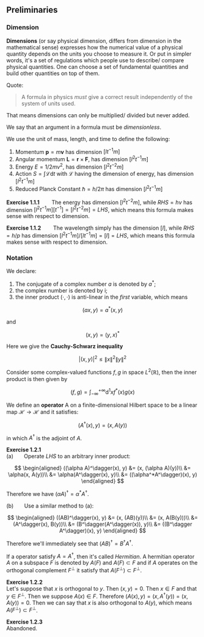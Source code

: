## Preliminaries
### Dimension

**Dimensions** (or say physical dimension, differs from dimension in the mathematical sense) expresses how the numerical value of a physical quantity depends on the units you choose to measure it. Or put in simpler words, it's a set of regulations which people use to describe/ compare physical quantities. One can choose a set of fundamental quantities and build other quantities on top of them. 

Quote:
>A formula in physics *must* give a correct result independently of the system of units used.

That means dimensions can only be multiplied/ divided but never added.

We say that an argument in a formula must be *dimensionless*. 

We use the unit of mass, length, and time to define the following:
1. Momentum $\mathbf{p} = m\mathbf{v}$  has dimension $[lt^{-1}m]$
2. Angular momentum $\mathbf{L} = \mathbf{r}\times\mathbf{F}$, has dimension $[l^2t^{-1}m]$
3. Energy $E = 1/2mv^2$, has dimension $[l^2t^{-2}m]$
4. Action $S = \int \mathcal{L}\mathrm{d}t$ with $\mathcal{L}$ having the dimension of energy, has dimension $[l^2t^{-1}m]$
5. Reduced Planck Constant $\hbar = h/2\pi$ has dimension $[l^2t^{-1}m]$

**Exercise 1.1.1**
&emsp;&emsp;The energy has dimension $[l^2t^{-2}m]$, while $RHS = h\nu$ has dimension $[l^2t^{-1}m][t^{-1}] = [l^2t^{-2}m] = LHS$, which means this formula makes sense with respect to dimension.

**Exercise 1.1.2**
&emsp;&emsp;The wavelength simply has the dimension $[l]$, while $RHS = h/p$ has dimension $[l^2t^{-1}m]/[lt^{-1}m] = [l] = LHS$, which means this formula makes sense with respect to dimension.

### Notation
We declare:
1. The conjugate of a complex number $a$ is denoted by $a^*$;
2. the complex number is denoted by $\mathrm{i}$;
3. the inner product $(\cdot, \cdot)$ is anti-linear in the *first* variable, which means

$$
(ax, y) = a^*(x, y)
$$

and 

$$
(x, y) = (y, x)^*
$$

Here we give the **Cauchy-Schwarz inequality**

$$
|(x, y)|^2 \le \left \| x \right \|^2 \left \| y \right \|^2 
$$

Consider some complex-valued functions $f, g$ in space $L^2(\mathbb{R})$, then the inner product is then given by 

$$
(f, g) = \int^{+\infty}_{-\infty}\mathrm{d}^1 x f^*(x)g(x)
$$

We define an **operator** A on a finite-dimensional Hilbert space to be a linear map $\mathcal{H} \rightarrow \mathcal{H}$ and it satisfies:

$$
(A^\dagger(x), y) = (x, A(y))
$$

in which $A^\dagger$ is the adjoint of $A$. 

**Exercise 1.2.1**
<br>
(a)&emsp;&emsp;Operate $LHS$ to an arbitrary inner product:

$$
    \begin{aligned}
        ((\alpha A)^\dagger(x), y) 
            &= (x, (\alpha A)(y))\\
            &= \alpha(x, A(y))\\
            &= \alpha(A^\dagger(x), y)\\
            &= ((\alpha^*A^\dagger)(x), y)
    \end{aligned}
$$

Therefore we have $(\alpha A)^\dagger = \alpha^* A^\dagger$.

(b)&emsp;&emsp;Use a similar method to (a):

$$
    \begin{aligned}
        ((AB)^\dagger(x), y) 
            &= (x, (AB)(y))\\
            &= (x, A(B(y)))\\
            &= (A^\dagger(x), B(y))\\
            &= (B^\dagger(A^\dagger(x)), y)\\
            &= ((B^\dagger A^\dagger)(x), y)
    \end{aligned}
$$

Therefore we'll immediately see that $(AB)^\dagger = B^\dagger A^\dagger$.

If a operator satisfy $A = A^\dagger$, then it's called *Hermitian*. 
A hermitian operator $A$ on a subspace $F$ is denoted by $A(F)$ and $A(F) \subset F$ and if $A$ operates on the orthogonal complement $F^\perp$ it satisfy that $A(F^\perp) \subset F^\perp$.

**Exercise 1.2.2**
<br>
Let's suppose that $x$ is orthogonal to $y$. Then $(x, y) = 0$. Then $x \in F$ and that $y \in F^\perp$. Then we suppose $A(x) \in F$. Therefore $(A(x), y) = (x, A^\dagger(y)) = (x, A(y)) = 0$. Then we can say that $x$ is also orthogonal to $A(y)$, which means $A(F^\perp) \subset F^\perp$. 

**Exercise 1.2.3** 
<br>
Abandoned.


